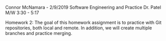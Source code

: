 Connor McNamara - 2/9/2019
Software Engineering and Practice
Dr. Patel
M/W 3:30 - 5:17

Homework 2:
The goal of this homework assignment is to practice with Git repositories, both local and remote. In addition, we will create multiple branches and practice merging. 